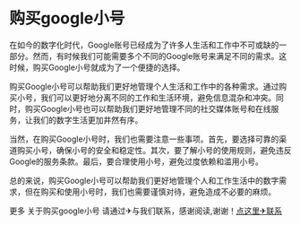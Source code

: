 # 购买google小号

在如今的数字化时代，Google账号已经成为了许多人生活和工作中不可或缺的一部分。然而，有时候我们可能需要多个不同的Google账号来满足不同的需求。这时候，购买Google小号就成为了一个便捷的选择。

购买Google小号可以帮助我们更好地管理个人生活和工作中的各种需求。通过购买小号，我们可以更好地分离不同的工作和生活环境，避免信息混杂和冲突。同时，购买Google小号也可以帮助我们更好地管理不同的社交媒体账号和在线服务，让我们的数字生活更加井然有序。

当然，在购买Google小号时，我们也需要注意一些事项。首先，要选择可靠的渠道购买小号，确保小号的安全和稳定性。其次，要了解小号的使用规则，避免违反Google的服务条款。最后，要合理使用小号，避免过度依赖和滥用小号。

总的来说，购买Google小号可以帮助我们更好地管理个人和工作生活中的数字需求，但在购买和使用小号时，我们也需要谨慎对待，避免造成不必要的麻烦。

更多 关于购买google小号 请通过✈与我们联系，感谢阅读,谢谢！[点这里✈联系](https://w.k02.cc)